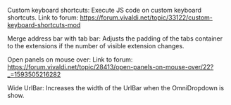 Custom keyboard shortcuts:
Execute JS code on custom keyboard shortcuts.
Link to forum: https://forum.vivaldi.net/topic/33122/custom-keyboard-shortcuts-mod

Merge address bar with tab bar:
Adjusts the padding of the tabs container to the extensions if the number of visible extension changes.

Open panels on mouse over:
Link to forum: https://forum.vivaldi.net/topic/28413/open-panels-on-mouse-over/22?_=1593505216282

Wide UrlBar:
Increases the width of the UrlBar when the OmniDropdown is show.
